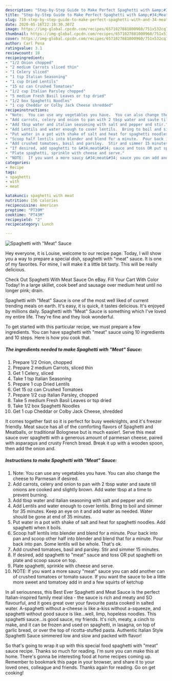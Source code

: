 ```yaml
---
description: "Step-by-Step Guide to Make Perfect Spaghetti with &amp;#34;Meat&amp;#34; Sauce"
title: "Step-by-Step Guide to Make Perfect Spaghetti with &amp;#34;Meat&amp;#34; Sauce"
slug: 719-step-by-step-guide-to-make-perfect-spaghetti-with-and-34-meat-and-34-sauce
date: 2020-05-16T22:10:30.307Z
image: https://img-global.cpcdn.com/recipes/6571027881000960/751x532cq70/spaghetti-with-meat-sauce-recipe-main-photo.jpg
thumbnail: https://img-global.cpcdn.com/recipes/6571027881000960/751x532cq70/spaghetti-with-meat-sauce-recipe-main-photo.jpg
cover: https://img-global.cpcdn.com/recipes/6571027881000960/751x532cq70/spaghetti-with-meat-sauce-recipe-main-photo.jpg
author: Carl Pena
ratingvalue: 3.1
reviewcount: 10
recipeingredient:
- "1/2 Onion chopped"
- "2 medium Carrots sliced thin"
- "1 Celery sliced"
- "1 tsp Italian Seasoning"
- "1 cup Dried Lentils"
- "15 oz can Crushed Tomatoes"
- "1/2 cup Italian Parsley chopped"
- "5 medium Fresh Basil Leaves or tsp dried"
- "1/2 box Spaghetti Noodles"
- "1 cup Cheddar or Colby Jack Cheese shredded"
recipeinstructions:
- "Note:  You can use any vegetables you have.  You can also change the cheese to Parmesan if desired."
- "Add carrots, celery and onion to pan with 2 tbsp water and saute till onions are cooked and slightly brown.  Add water tbsp at a time to prevent burning."
- "Add tbsp water and italian seasoning with salt and pepper and stir."
- "Add Lentils and water enough to cover lentils.  Bring to boil and simmer for 35 minutes.  Keep an eye on it and add water as needed.  Water should be gone at end of 35 minutes."
- "Put water in a pot with shake of salt and heat for spaghetti noodles.  Add spaghetti when it boils."
- "Scoop half lentils into blender and blend for a minute.  Pour back into pan and scoop other half into blender and blend that for a minute.  Pour back into pan.  Some lentils will be whole. That&#39;s ok."
- "Add crushed tomatoes, basil and parsley.  Stir and simmer 15 minutes."
- "If desired, add spaghetti to &#34;meat&#34; sauce and toss OR put spaghetti on plate and scoop sauce on top."
- "Plate spaghetti, sprinkle with cheese and serve."
- "NOTE:  If you want a more saucy &#34;meat&#34; sauce you can add another can of crushed tomatoes or tomato sauce. If you want the sauce to be a little more sweet and tomatoey add in and a few squirts of ketchup"
categories:
- Recipe
tags:
- spaghetti
- with
- meat

katakunci: spaghetti with meat 
nutrition: 156 calories
recipecuisine: American
preptime: "PT39M"
cooktime: "PT43M"
recipeyield: "2"
recipecategory: Lunch

---
```



![Spaghetti with &#34;Meat&#34; Sauce](https://img-global.cpcdn.com/recipes/6571027881000960/751x532cq70/spaghetti-with-meat-sauce-recipe-main-photo.jpg)

Hey everyone, it is Louise, welcome to our recipe page. Today, I will show you a way to prepare a special dish, spaghetti with &#34;meat&#34; sauce. It is one of my favorites. For mine, I will make it a little bit tasty. This will be really delicious.

Check Out Spaghetti With Meat Sauce On eBay. Fill Your Cart With Color Today! In a large skillet, cook beef and sausage over medium heat until no longer pink; drain.

Spaghetti with &#34;Meat&#34; Sauce is one of the most well liked of current trending meals on earth. It's easy, it is quick, it tastes delicious. It's enjoyed by millions daily. Spaghetti with &#34;Meat&#34; Sauce is something which I've loved my entire life. They're fine and they look wonderful.


To get started with this particular recipe, we must prepare a few ingredients. You can have spaghetti with &#34;meat&#34; sauce using 10 ingredients and 10 steps. Here is how you cook that.

<!--inarticleads1-->

##### The ingredients needed to make Spaghetti with &#34;Meat&#34; Sauce:

1. Prepare 1/2 Onion, chopped
1. Prepare 2 medium Carrots, sliced thin
1. Get 1 Celery, sliced
1. Take 1 tsp Italian Seasoning
1. Prepare 1 cup Dried Lentils
1. Get 15 oz can Crushed Tomatoes
1. Prepare 1/2 cup Italian Parsley, chopped
1. Take 5 medium Fresh Basil Leaves or tsp dried
1. Take 1/2 box Spaghetti Noodles
1. Get 1 cup Cheddar or Colby Jack Cheese, shredded


It comes together fast so it is perfect for busy weeknights, and it&#39;s freezer friendly. Meat sauce has all of the comforting flavors of Spaghetti and Meatballs, or traditional Bolognese but is much easier!. Serve this meat sauce over spaghetti with a generous amount of parmesan cheese, paired with asparagus and crusty French bread. Break it up with a wooden spoon, then add the onion and. 

<!--inarticleads2-->

##### Instructions to make Spaghetti with &#34;Meat&#34; Sauce:

1. Note:  You can use any vegetables you have.  You can also change the cheese to Parmesan if desired.
1. Add carrots, celery and onion to pan with 2 tbsp water and saute till onions are cooked and slightly brown.  Add water tbsp at a time to prevent burning.
1. Add tbsp water and italian seasoning with salt and pepper and stir.
1. Add Lentils and water enough to cover lentils.  Bring to boil and simmer for 35 minutes.  Keep an eye on it and add water as needed.  Water should be gone at end of 35 minutes.
1. Put water in a pot with shake of salt and heat for spaghetti noodles.  Add spaghetti when it boils.
1. Scoop half lentils into blender and blend for a minute.  Pour back into pan and scoop other half into blender and blend that for a minute.  Pour back into pan.  Some lentils will be whole. That&#39;s ok.
1. Add crushed tomatoes, basil and parsley.  Stir and simmer 15 minutes.
1. If desired, add spaghetti to &#34;meat&#34; sauce and toss OR put spaghetti on plate and scoop sauce on top.
1. Plate spaghetti, sprinkle with cheese and serve.
1. NOTE:  If you want a more saucy &#34;meat&#34; sauce you can add another can of crushed tomatoes or tomato sauce. If you want the sauce to be a little more sweet and tomatoey add in and a few squirts of ketchup


In all seriousness, this Best Ever Spaghetti and Meat Sauce is the perfect Italian-inspired family meal idea - the sauce is rich and meaty and SO flavourful, and it goes great over your favourite pasta cooked in salted water. A-spaghetti without a-cheese is like a-kiss without a-squeeze, and spaghetti without good sauce is like…well, limp, hopeless noodles. This spaghetti sauce…is good sauce, my friends. It&#39;s rich, meaty, a cinch to make, and it can be frozen and used on spaghetti, in lasagna, on top of garlic bread, or over the top of ricotta-stuffed pasta. Authentic Italian Style Spaghetti Sauce simmered low and slow and packed with flavor! 

So that's going to wrap it up with this special food spaghetti with &#34;meat&#34; sauce recipe. Thanks so much for reading. I'm sure you can make this at home. There's gonna be interesting food at home recipes coming up. Remember to bookmark this page in your browser, and share it to your loved ones, colleague and friends. Thanks again for reading. Go on get cooking!
